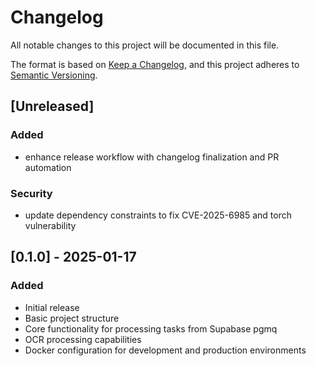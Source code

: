 # Changelog

All notable changes to this project will be documented in this file.

The format is based on [Keep a Changelog](https://keepachangelog.com/en/1.0.0/),
and this project adheres to [Semantic Versioning](https://semver.org/spec/v2.0.0.html).

## [Unreleased]


### Added

- enhance release workflow with changelog finalization and PR automation

### Security

- update dependency constraints to fix CVE-2025-6985 and torch vulnerability


## [0.1.0] - 2025-01-17

### Added
- Initial release
- Basic project structure
- Core functionality for processing tasks from Supabase pgmq
- OCR processing capabilities
- Docker configuration for development and production environments

